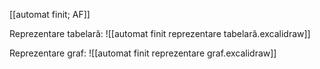 [[automat finit; AF]]

Reprezentare tabelară:
![[automat finit reprezentare tabelară.excalidraw]]

Reprezentare graf:
![[automat finit reprezentare graf.excalidraw]]